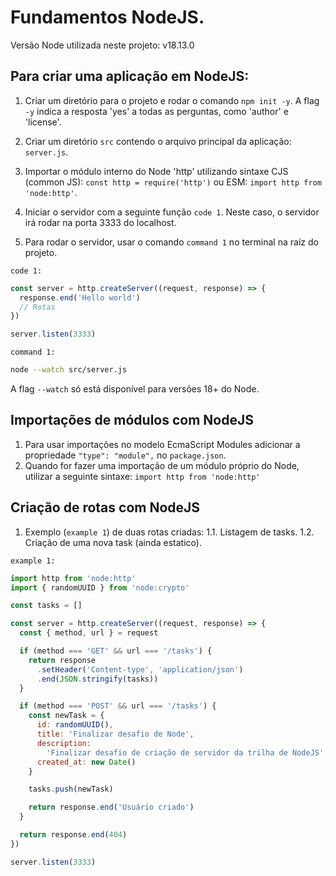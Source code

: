 # Fundamentos NodeJS.

Versão Node utilizada neste projeto: v18.13.0

## Para criar uma aplicação em NodeJS:

1. Criar um diretório para o projeto e rodar o comando `npm init -y`. A flag `-y` indica a resposta 'yes' a todas as perguntas, como 'author' e 'license'.
2. Criar um diretório `src` contendo o arquivo principal da aplicação: `server.js`.
3. Importar o módulo interno do Node 'http' utilizando sintaxe CJS (common JS): `const http = require('http')` ou ESM: `import http from 'node:http'`.
4. Iniciar o servidor com a seguinte função `code 1`. Neste caso, o servidor irá rodar na porta 3333 do localhost.

5. Para rodar o servidor, usar o comando `command 1` no terminal na raíz do projeto.

`code 1:`

```js
const server = http.createServer((request, response) => {
  response.end('Hello world')
  // Rotas
})

server.listen(3333)
```

`command 1:`

```bash
node --watch src/server.js
```

A flag `--watch` só está disponível para versões 18+ do Node.

## Importações de módulos com NodeJS

1. Para usar importações no modelo EcmaScript Modules adicionar a propriedade `"type": "module",` no `package.json`.
2. Quando for fazer uma importação de um módulo próprio do Node, utilizar a seguinte sintaxe: `import http from 'node:http'`

## Criação de rotas com NodeJS

1. Exemplo (`example 1`) de duas rotas criadas:
   1.1. Listagem de tasks.
   1.2. Criação de uma nova task (ainda estatico).

`example 1:`

```js
import http from 'node:http'
import { randomUUID } from 'node:crypto'

const tasks = []

const server = http.createServer((request, response) => {
  const { method, url } = request

  if (method === 'GET' && url === '/tasks') {
    return response
      .setHeader('Content-type', 'application/json')
      .end(JSON.stringify(tasks))
  }

  if (method === 'POST' && url === '/tasks') {
    const newTask = {
      id: randomUUID(),
      title: 'Finalizar desafio de Node',
      description:
        'Finalizar desafio de criação de servidor da trilha de NodeJS',
      created_at: new Date()
    }

    tasks.push(newTask)

    return response.end('Usuário criado')
  }

  return response.end(404)
})

server.listen(3333)
```
